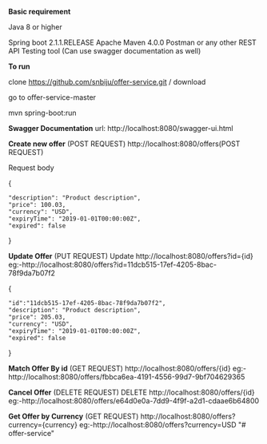 **Basic requirement**

Java 8 or higher

Spring boot 2.1.1.RELEASE
Apache Maven 4.0.0
Postman or any other REST API Testing tool
(Can use swagger documentation as well)

**To run**

clone https://github.com/snbiju/offer-service.git / download

go to offer-service-master

mvn spring-boot:run

**Swagger Documentation**
url: http://localhost:8080/swagger-ui.html

**Create new offer**
(POST REQUEST)
http://localhost:8080/offers(POST REQUEST)

Request body

  {
    
    "description": "Product description",
  	"price": 100.03,    
  	"currency": "USD",
  	"expiryTime": "2019-01-01T00:00:00Z",
  	"expired": false
   
   }
   
 **Update Offer**
 (PUT REQUEST)
 Update
  http://localhost:8080/offers?id={id}
  eg:-http://localhost:8080/offers?id=11dcb515-17ef-4205-8bac-78f9da7b07f2
  
  {
  
    "id":"11dcb515-17ef-4205-8bac-78f9da7b07f2",
 	"description": "Product description",  
 	"price": 205.03, 
 	"currency": "USD", 
 	"expiryTime": "2019-01-01T00:00:00Z",
 	"expired": false
 }
 
   
**Match Offer By id**
(GET REQUEST)
http://localhost:8080/offers/{id}
eg:- http://localhost:8080/offers/fbbca6ea-4191-4556-99d7-9bf704629365
   
 
       
**Cancel Offer**
(DELETE REQUEST)
DELETE
http://localhost:8080/offers/{id}
eg:-http://localhost:8080/offers/e64d0e0a-7dd9-4f9f-a2d1-cdaae6b64800
 
    
**Get Offer by Currency**
(GET REQUEST)
 http://localhost:8080/offers?currency={currency}
 eg:-http://localhost:8080/offers?currency=USD
"# offer-service" 
